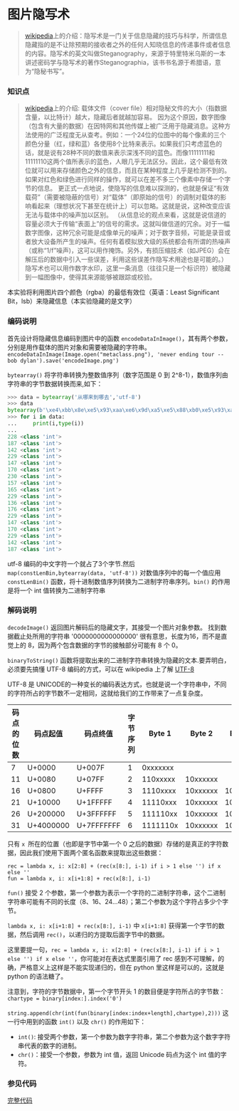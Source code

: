 # 图片隐写术

>[wikipedia](https://zh.wikipedia.org/wiki/%E9%9A%90%E5%86%99%E6%9C%AF)上的介绍：隐写术是一门关于信息隐藏的技巧与科学，所谓信息隐藏指的是不让除预期的接收者之外的任何人知晓信息的传递事件或者信息的内容。隐写术的英文叫做Steganography，来源于特里特米乌斯的一本讲述密码学与隐写术的著作Steganographia，该书书名源于希腊语，意为“隐秘书写”。


### 知识点
>[wikipedia](https://zh.wikipedia.org/wiki/%E9%9A%90%E5%86%99%E6%9C%AF)上的介绍: 载体文件（cover file）相对隐秘文件的大小（指数据含量，以比特计）越大，隐藏后者就越加容易。
因为这个原因，数字图像（包含有大量的数据）在因特网和其他传媒上被广泛用于隐藏消息。这种方法使用的广泛程度无从查考。例如：一个24位的位图中的每个像素的三个颜色分量（红，绿和蓝）各使用8个比特来表示。如果我们只考虑蓝色的话，就是说有28种不同的数值来表示深浅不同的蓝色。而像11111111和11111110这两个值所表示的蓝色，人眼几乎无法区分。因此，这个最低有效位就可以用来存储颜色之外的信息，而且在某种程度上几乎是检测不到的。如果对红色和绿色进行同样的操作，就可以在差不多三个像素中存储一个字节的信息。
更正式一点地说，使隐写的信息难以探测的，也就是保证“有效载荷”（需要被隐蔽的信号）对“载体”（即原始的信号）的调制对载体的影响看起来（理想状况下甚至在统计上）可以忽略。这就是说，这种改变应该无法与载体中的噪声加以区别。
（从信息论的观点来看，这就是说信道的容量必须大于传输“表面上”的信号的需求。这就叫做信道的冗余。对于一幅数字图像，这种冗余可能是成像单元的噪声；对于数字音频，可能是录音或者放大设备所产生的噪声。任何有着模拟放大级的系统都会有所谓的热噪声（或称“1/f”噪声)，这可以用作掩饰。另外，有损压缩技术（如JPEG）会在解压后的数据中引入一些误差，利用这些误差作隐写术用途也是可能的。）
隐写术也可以用作数字水印，这里一条消息（往往只是一个标识符）被隐藏到一幅图像中，使得其来源能够被跟踪或校验。

本实验将利用图片四个颜色（rgba）的最低有效位（英语：Least Significant Bit，lsb）来隐藏信息（本实验隐藏的是文字）


### 编码说明
首先设计将隐藏信息编码到图片中的函数 `encodeDataInImage()`，其有两个参数，分别是用作载体的图片对象和需要被隐藏的字符串。
`encodeDataInImage(Image.open("metaclass.png"), 'never ending tour -- bob dylan').save('encodeImage.png')`

`bytearray()` 将字符串转换为整数值序列（数字范围是 0 到 2^8-1），数值序列由字符串的字节数据转换而来,如下：
```python
>>> data = bytearray('从哪来到哪去','utf-8')
>>> data
bytearray(b'\xe4\xbb\x8e\xe5\x93\xaa\xe6\x9d\xa5\xe5\x88\xb0\xe5\x93\xaa\xe5\x8e\xbb')
>>> for i in data:
...     print(i,type(i))
...
228 <class 'int'>
187 <class 'int'>
142 <class 'int'>
229 <class 'int'>
147 <class 'int'>
170 <class 'int'>
230 <class 'int'>
157 <class 'int'>
165 <class 'int'>
229 <class 'int'>
136 <class 'int'>
176 <class 'int'>
229 <class 'int'>
147 <class 'int'>
170 <class 'int'>
229 <class 'int'>
142 <class 'int'>
187 <class 'int'>
```
utf-8 编码的中文字符一个就占了3个字节.然后 `map(constLenBin,bytearray(data, 'utf-8'))` 对数值序列中的每一个值应用`constLenBin()` 函数，将十进制数值序列转换为二进制字符串序列。`bin()` 的作用是将一个 int 值转换为二进制字符串


### 解码说明
`decodeImage()` 返回图片解码后的隐藏文字，其接受一个图片对象参数。
找到数据截止处所用的字符串 '0000000000000000' 很有意思，长度为16，而不是直觉上的 8，因为两个包含数据的字节的接触部分可能有 8 个 0。

`binaryToString()` 函数将提取出来的二进制字符串转换为隐藏的文本.要弄明白，必须要先搞懂 UTF-8 编码的方式，可以在 wikipedia 上了解  [UTF-8](https://zh.wikipedia.org/wiki/UTF-8)

UTF-8 是 UNICODE的一种变长的编码表达方式，也就是说一个字符串中，不同的字符所占的字节数不一定相同，这就给我们的工作带来了一点复杂度。

|码点的位数	|码点起值	|码点终值	|字节序列	|Byte 1	|Byte 2	|Byte 3	|Byte 4	|Byte 5	|Byte 6
|--- |--- |--- |--- |--- |--- |--- |--- |--- |---
|7	|U+0000	|U+007F	|1	|0xxxxxxx	|	|	| |	| |
|11	|U+0080	|U+07FF	|2	|110xxxxx	|10xxxxxx | | | | | 				
|16	|U+0800	|U+FFFF	|3	|1110xxxx	|10xxxxxx	|10xxxxxx | | | |			
|21	|U+10000 |U+1FFFFF	|4	|11110xxx	|10xxxxxx	|10xxxxxx	|10xxxxxx | | |		
|26	|U+200000	|U+3FFFFFF	|5	|111110xx	|10xxxxxx	|10xxxxxx	|10xxxxxx	|10xxxxxx | |
|31	|U+4000000	|U+7FFFFFFF	|6	|1111110x	|10xxxxxx	|10xxxxxx	|10xxxxxx	|10xxxxxx	|10xxxxxx

只有 `x `所在的位置（也即是字节中第一个 0 之后的数据）存储的是真正的字符数据，因此我们使用下面两个匿名函数来提取出这些数据：
```
rec = lambda x, i: x[2:8] + (rec(x[8:], i-1) if i > 1 else '') if x else ''
fun = lambda x, i: x[i+1:8] + rec(x[8:], i-1)
```

`fun()` 接受 2 个参数，第一个参数为表示一个字符的二进制字符串，这个二进制字符串可能有不同的长度（8、16、24...48）；第二个参数为这个字符占多少个字节。

`lambda x, i: x[i+1:8] + rec(x[8:], i-1)` 中 `x[i+1:8]` 获得第一个字节的数据，然后调用 `rec()`，以递归的方提取后面字节中的数据。

这里要提一句，`rec = lambda x, i: x[2:8] + (rec(x[8:], i-1) if i > 1 else '') if x else ''`，你可能对在表达式里面引用了 rec 感到不可理解，的确，严格意义上这样是不能实现递归的，但在 python 里这样是可以的，这就是 python 的语法糖了。

注意到，字符的字节数据中，第一个字节开头 1 的数目便是字符所占的字节数：
`chartype = binary[index:].index('0') `

`string.append(chr(int(fun(binary[index:index+length],chartype),2)))` 这一行中用到的函数 `int()` 以及 `chr()` 的作用如下：
- `int()`: 接受两个参数，第一个参数为数字字符串，第二个参数为这个数字字符串代表的数字的进制。
- `chr()`：接受一个参数，参数为 int 值，返回 Unicode 码点为这个 int 值的字符。


### 参见代码
[完整代码](https://github.com/fountainhead-gq/ArticleCatalog/blob/master/Awesome-Scripts/steganography.py)
